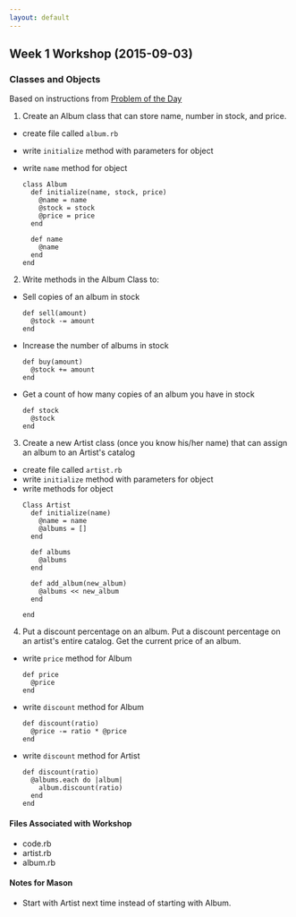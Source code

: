 ```yaml
---
layout: default
---
```


## Week 1 Workshop (2015-09-03)

### Classes and Objects

Based on instructions from [Problem of the Day](https://github.com/masonfmatthews/rails_assignments/tree/master/exercises/albums_and_artists)

1. Create an Album class that can store name, number in stock, and price.
  * create file called `album.rb`
  * write `initialize` method with parameters for object
  * write `name` method for object

    ```
    class Album
      def initialize(name, stock, price)
        @name = name
        @stock = stock
        @price = price
      end

      def name
        @name
      end
    end
    ```

2. Write methods in the Album Class to:
  * Sell copies of an album in stock
    ```
    def sell(amount)
      @stock -= amount
    end  
    ```
  * Increase the number of albums in stock
    ```
    def buy(amount)
      @stock += amount
    end  
    ```
  * Get a count of how many copies of an album you have in stock
    ```
    def stock
      @stock
    end
    ```
3. Create a new Artist class (once you know his/her name) that can assign an album to an Artist's catalog
  * create file called `artist.rb`
  * write `initialize` method with parameters for object
  * write methods for object
    ```
    Class Artist
      def initialize(name)
        @name = name
        @albums = []
      end

      def albums
        @albums
      end

      def add_album(new_album)
        @albums << new_album
      end

    end
    ```
4. Put a discount percentage on an album. Put a discount percentage on an artist's entire catalog. Get the current price of an album.
  * write `price` method for Album
    ```
    def price
      @price
    end
    ```
  * write `discount` method for Album
    ```
    def discount(ratio)
      @price -= ratio * @price
    end
    ```
  * write `discount` method for Artist
    ```
    def discount(ratio)
      @albums.each do |album|
        album.discount(ratio)
      end
    end
    ```

#### Files Associated with Workshop
* code.rb
* artist.rb
* album.rb


#### Notes for Mason
* Start with Artist next time instead of starting with Album.
